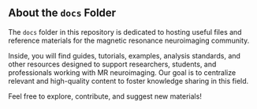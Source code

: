 ## About the `docs` Folder

The `docs` folder in this repository is dedicated to hosting useful files and reference materials for the magnetic resonance neuroimaging community.

Inside, you will find guides, tutorials, examples, analysis standards, and other resources designed to support researchers, students, and professionals working with MR neuroimaging. Our goal is to centralize relevant and high-quality content to foster knowledge sharing in this field.

Feel free to explore, contribute, and suggest new materials!
